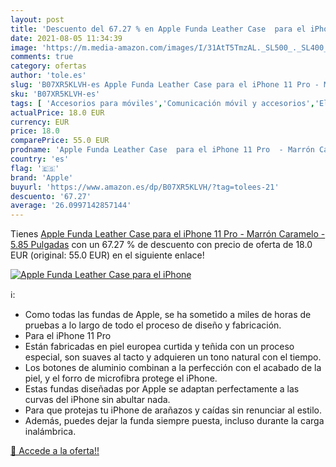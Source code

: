 ```yaml
---
layout: post
title: 'Descuento del 67.27 % en Apple Funda Leather Case  para el iPhone'
date: 2021-08-05 11:34:39
image: 'https://m.media-amazon.com/images/I/31AtT5TmzAL._SL500_._SL400_.jpg'
comments: true
category: ofertas
author: 'tole.es'
slug: 'B07XR5KLVH-es Apple Funda Leather Case para el iPhone 11 Pro - Marrón...'
sku: 'B07XR5KLVH-es'
tags: [ 'Accesorios para móviles','Comunicación móvil y accesorios','Electrónica','Fundas y carcasas para teléfonos móviles','apple','iphone', ]
actualPrice: 18.0 EUR
currency: EUR
price: 18.0
comparePrice: 55.0 EUR
prodname: 'Apple Funda Leather Case  para el iPhone 11 Pro  - Marrón Caramelo - 5.85 Pulgadas'
country: 'es'
flag: '🇪🇸'
brand: 'Apple'
buyurl: 'https://www.amazon.es/dp/B07XR5KLVH/?tag=tolees-21'
descuento: '67.27'
average: '26.0997142857144'
---
```


Tienes [Apple Funda Leather Case  para el iPhone 11 Pro  - Marrón Caramelo - 5.85 Pulgadas](https://www.amazon.es/dp/B07XR5KLVH/?tag=tolees-21) con un 67.27 % de descuento con precio de oferta de 18.0 EUR (original: 55.0 EUR) en el siguiente enlace!

[![Apple Funda Leather Case  para el iPhone](https://m.media-amazon.com/images/I/31AtT5TmzAL._SL500_._SL400_.jpg)](https://www.amazon.es/dp/B07XR5KLVH/?tag=tolees-21)

ℹ️:

- Como todas las fundas de Apple, se ha sometido a miles de horas de pruebas a lo largo de todo el proceso de diseño y fabricación.
- Para el iPhone 11 Pro
- Están fabricadas en piel europea curtida y teñida con un proceso especial, son suaves al tacto y adquieren un tono natural con el tiempo.
- Los botones de aluminio combinan a la perfección con el acabado de la piel, y el forro de microfibra protege el iPhone.
- Estas fundas diseñadas por Apple se adaptan perfectamente a las curvas del iPhone sin abultar nada.
- Para que protejas tu iPhone de arañazos y caídas sin renunciar al estilo.
- Además, puedes dejar la funda siempre puesta, incluso durante la carga inalámbrica.

[🛒 Accede a la oferta!!](https://www.amazon.es/dp/B07XR5KLVH/?tag=tolees-21)
